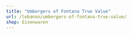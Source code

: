 ```yaml
---
title: "Umbergers of Fontana True Value"
url: /lebanon/umbergers-of-fontana-true-value/
shop: Eisenwaren
---
```

